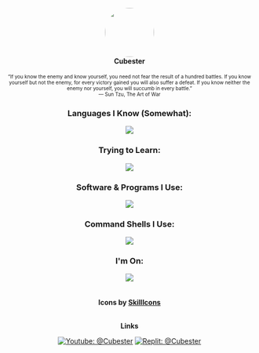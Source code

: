<p align="center">
  <img width="100" style="border-radius: 50%" src="https://images.weserv.nl/?url=avatars.githubusercontent.com/u/78769806?v=4v=4&h=300&w=300&fit=cover&mask=circle&maxage=7d">
  <br>
  <b>Cubester</b>
  <br>
  <br>
  <span style="font-size:10px;!important">“If you know the enemy and know yourself, you need not fear the result of a hundred battles. If you know yourself but not the enemy, for every victory gained you will also suffer a defeat. If you know neither the enemy nor yourself, you will succumb in every battle.”</span> 
  <br>
  <span style="font-size:10px;!important"> ― Sun Tzu, The Art of War</span>
</p>

<div align="center">
  <h3>Languages I Know (Somewhat):</h3>
  <img src="https://skillicons.dev/icons?i=js,python,lua">
  <h3>Trying to Learn:</h3>
  <img src="https://skillicons.dev/icons?i=html,css,markdown,java,haxe">
  <h3>Software & Programs I Use:</h3>
  <img src="https://skillicons.dev/icons?i=vscode,git,blender">
  <h3>Command Shells I Use:</h3>
  <img src="https://skillicons.dev/icons?i=powershell,bash">
  <h3>I'm On:</h3>
  <img src="https://skillicons.dev/icons?i=discord,replit,linkedin">
  <br/>
  <br/>
  <br/>
  <b>Icons by <a href="https://skillicons.dev">SkillIcons</a></b>
</div>
<br>

<div align="center">

<b>Links</b>

[![Youtube: @Cubester]][youtube] [![Replit: @Cubester]][replit]

[Youtube: @Cubester]: https://img.shields.io/badge/-@Cubester-ff0000?logo=youtube&logoColor=white&style=flat-square
[Replit: @Cubester]: https://img.shields.io/badge/-@Cubester-f26201?logo=replit&logoColor=white&style=flat-square

[youtube]: https://youtube.com/@Cubester
[replit]: https://replit.com/@Cubester

<!--TODO: Revamp in Progress-->
